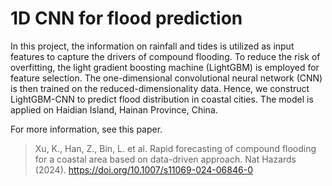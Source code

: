 # 1D CNN for flood prediction
In this project, the information on rainfall and tides is utilized as input features to capture the drivers of compound flooding. To reduce the risk of overfitting, the light gradient boosting machine (LightGBM) is employed for feature selection. The one-dimensional convolutional neural network (CNN) is then trained on the reduced-dimensionality data. Hence, we construct LightGBM-CNN to predict flood distribution in coastal cities. The model is applied on Haidian Island, Hainan Province, China.

For more information, see this paper.
> Xu, K., Han, Z., Bin, L. et al. Rapid forecasting of compound flooding for a coastal area based on data-driven approach. Nat Hazards (2024). https://doi.org/10.1007/s11069-024-06846-0
